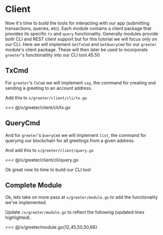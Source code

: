 # Client

Now it's time to build the tools for interacting with our app (submitting
transactions, queries, etc). Each module contains a client package that
provides its specific `tx` and `query` functionality. Generally modules provide
both CLI and REST client support but for this tutorial we will focus only on
our CLI. Here we will implement `GetTxCmd` and `GetQueryCmd` for our `greeter`
module's client package. These will then later be used to incorporate
`greeter`'s functionatlity into our CLI tool.45.50

## TxCmd

For `greeter`'s `TxCmd` we will implement `say`, the command for creating snd
sending a greeting to an account address.

Add this to `x/greeter/client/cli/tx.go`

<<< @/x/greeter/client/cli/tx.go

## QueryCmd

And for `greeter`'s `QueryCmd` we will implement `list`, the command for
querying our blockchain for all greetings from a given address.

And add this to `x/greeter/client/query.go`

<<< @/x/greeter/client/cli/query.go

Ok great now its time to build our CLI tool

## Complete Module

Ok, lets take on more pass at `x/greeter/module.go` to add the functionality
we've implemented.

Update `/x/greeter/module.go` to reflect the following (updated lines
highlighted).

<<< @/x/greeter/module.go{12,45,50,50,66}
